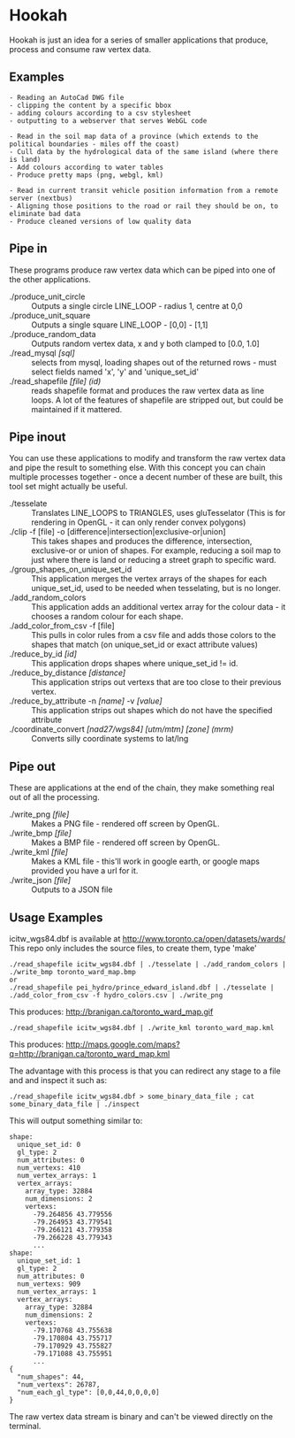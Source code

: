 Hookah
======

Hookah is just an idea for a series of smaller applications that produce, process and consume raw vertex data.

Examples
--------

    - Reading an AutoCad DWG file
    - clipping the content by a specific bbox
    - adding colours according to a csv stylesheet
    - outputting to a webserver that serves WebGL code

    - Read in the soil map data of a province (which extends to the political boundaries - miles off the coast)
    - Cull data by the hydrological data of the same island (where there is land)
    - Add colours according to water tables
    - Produce pretty maps (png, webgl, kml)

    - Read in current transit vehicle position information from a remote server (nextbus)
    - Aligning those positions to the road or rail they should be on, to eliminate bad data
    - Produce cleaned versions of low quality data

Pipe in
-------

These programs produce raw vertex data which can be piped into one of the other applications.

<dl>
  <dt>./produce_unit_circle</dt>
    <dd>Outputs a single circle LINE_LOOP - radius 1, centre at 0,0</dd>
  <dt>./produce_unit_square</dt>
    <dd>Outputs a single square LINE_LOOP - [0,0] - [1,1]</dd>
  <dt>./produce_random_data</dt>
    <dd>Outputs random vertex data, x and y both clamped to [0.0, 1.0]</dd>
  <dt>./read_mysql <i>[sql]</i></dt>
    <dd>selects from mysql, loading shapes out of the returned rows - must select fields named 'x', 'y' and 'unique_set_id'</dd>
  <dt>./read_shapefile <i>[file] (id)</i></dt>
    <dd>reads shapefile format and produces the raw vertex data as line loops.  A lot of the features of shapefile are stripped out, but could be maintained if it mattered.</dd>
</dl>


Pipe inout
----------

You can use these applications to modify and transform the raw vertex data and pipe the result to something else. With this concept you can chain multiple processes together - once a decent number of these are built, this tool set might actually be useful.

<dl>
  <dt>./tesselate</dt>
  <dd>Translates LINE_LOOPS to TRIANGLES, uses gluTesselator (This is for rendering in OpenGL - it can only render convex polygons)</dd>
  <dt>./clip -f [file] -o [difference|intersection|exclusive-or|union]</dt>
  <dd>This takes shapes and produces the difference, intersection, exclusive-or or union of shapes.  For example, reducing a soil map to just where there is land or reducing a street graph to specific ward.</dd>
  <dt>./group_shapes_on_unique_set_id</dt>
  <dd>This application merges the vertex arrays of the shapes for each unique_set_id, used to be needed when tesselating, but is no longer.</dd>
  <dt>./add_random_colors</dt>
  <dd>This application adds an additional vertex array for the colour data - it chooses a random colour for each shape.</dd>
  <dt>./add_color_from_csv -f [file]</dt>
  <dd>This pulls in color rules from a csv file and adds those colors to the shapes that match (on unique_set_id or exact attribute values)</dd>
  <dt>./reduce_by_id <i>[id]</i></dt>
  <dd>This application drops shapes where unique_set_id != id.</dd>
  <dt>./reduce_by_distance <i>[distance]</i></dt>
  <dd>This application strips out vertexs that are too close to their previous vertex.</dd>
  <dt>./reduce_by_attribute -n <i>[name]</i> -v <i>[value]</i></dt>
  <dd>This application strips out shapes which do not have the specified attribute</dd>
  <dt>./coordinate_convert <i>[nad27/wgs84] [utm/mtm] [zone] (mrm)</i></dt>
  <dd>Converts silly coordinate systems to lat/lng</dd>
</dl>

Pipe out
-------

These are applications at the end of the chain, they make something real out of all the processing.
    
<dl>
  <dt>./write_png <i>[file]</i></dt>
  <dd>Makes a PNG file - rendered off screen by OpenGL.</dd>
  <dt>./write_bmp <i>[file]</i></dt>
  <dd>Makes a BMP file - rendered off screen by OpenGL.</dd>
  <dt>./write_kml <i>[file]</i></dt>
  <dd>Makes a KML file - this'll work in google earth, or google maps provided you have a url for it.</dd>
  <dt>./write_json <i>[file]</i></dt>
  <dd>Outputs to a JSON file</dd>
</dl>


Usage Examples
--------

icitw_wgs84.dbf is available at http://www.toronto.ca/open/datasets/wards/<br />
This repo only includes the source files, to create them, type 'make'

    ./read_shapefile icitw_wgs84.dbf | ./tesselate | ./add_random_colors | ./write_bmp toronto_ward_map.bmp
    or
    ./read_shapefile pei_hydro/prince_edward_island.dbf | ./tesselate | ./add_color_from_csv -f hydro_colors.csv | ./write_png

This produces: http://branigan.ca/toronto_ward_map.gif

    ./read_shapefile icitw_wgs84.dbf | ./write_kml toronto_ward_map.kml

This produces: http://maps.google.com/maps?q=http://branigan.ca/toronto_ward_map.kml

The advantage with this process is that you can redirect any stage to a file and and inspect it such as:

    ./read_shapefile icitw_wgs84.dbf > some_binary_data_file ; cat some_binary_data_file | ./inspect

This will output something similar to:

    shape:
      unique_set_id: 0
      gl_type: 2
      num_attributes: 0
      num_vertexs: 410
      num_vertex_arrays: 1
      vertex_arrays:
        array_type: 32884
        num_dimensions: 2
        vertexs:
          -79.264856 43.779556 
          -79.264953 43.779541 
          -79.266121 43.779358 
          -79.266228 43.779343 
          ...
    shape:
      unique_set_id: 1
      gl_type: 2
      num_attributes: 0
      num_vertexs: 909
      num_vertex_arrays: 1
      vertex_arrays:
        array_type: 32884
        num_dimensions: 2
        vertexs:
          -79.170768 43.755638 
          -79.170804 43.755717 
          -79.170929 43.755827 
          -79.171088 43.755951 
          ...
    {
      "num_shapes": 44,
      "num_vertexs": 26787,
      "num_each_gl_type": [0,0,44,0,0,0,0]
    }

The raw vertex data stream is binary and can't be viewed directly on the terminal.
